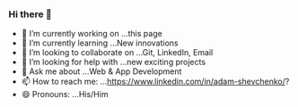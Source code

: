 ### Hi there 👋

- 🔭 I’m currently working on ...this page
- 🌱 I’m currently learning ...New innovations
- 👯 I’m looking to collaborate on ...Git, LinkedIn, Email
- 🤔 I’m looking for help with ...new exciting projects
- 💬 Ask me about ...Web & App Development
- 📫 How to reach me: ...https://www.linkedin.com/in/adam-shevchenko/?
- 😄 Pronouns: ...His/Him

